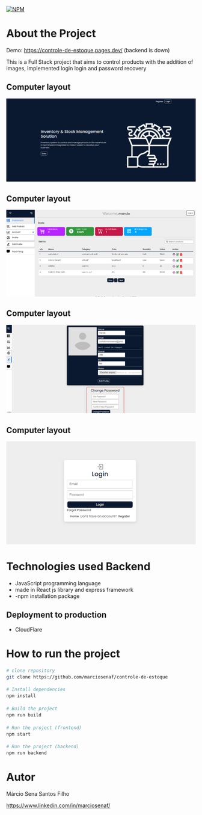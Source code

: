 
[![NPM](https://img.shields.io/npm/l/react)](https://github.com/marciosenaf/controle-de-estoque/new/main) 

# About the Project

Demo: https://controle-de-estoque.pages.dev/ (backend is down)

This is a Full Stack project that aims to control products with the addition of images, implemented login login and password recovery

## Computer layout
![Web](https://github.com/marciosenaf/controle-de-estoque/blob/main/readme-img/Screenshot_20221123_214851.png)

## Computer layout
![Web](https://github.com/marciosenaf/controle-de-estoque/blob/main/readme-img/Screenshot_20221123_214933.png)

## Computer layout
![Web](https://github.com/marciosenaf/controle-de-estoque/blob/main/readme-img/Screenshot_20221123_215015.png)

## Computer layout
![Web](https://github.com/marciosenaf/controle-de-estoque/blob/main/readme-img/Screenshot_20221123_215037.png)

# Technologies used Backend

- JavaScript programming language 
- made in React js library and express framework
- -npm installation package


## Deployment to production
- CloudFlare

# How to run the project
```bash
# clone repository
git clone https://github.com/marciosenaf/controle-de-estoque

# Install dependencies
npm install

# Build the project 
npm run build

# Run the project (frontend)
npm start

# Run the project (backend)
npm run backend
```

# Autor

Márcio Sena Santos Filho

https://www.linkedin.com/in/marciosenaf/
